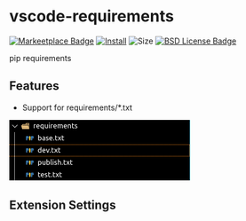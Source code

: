# vscode-requirements

[![Markeetplace Badge][marketplace-badge]][marketplace] [![Install][install-badge]][marketplace] ![Size][size-badge] [![BSD License Badge][license-badge]][license]

pip requirements

## Features

* Support for requirements/*.txt

![pip-requirements](images/pip-requirements.png)

## Extension Settings


[marketplace]: https://marketplace.visualstudio.com/items?itemName=jankincai.vscode-requirements#review-details
[marketplace-badge]: https://vsmarketplacebadge.apphb.com/version-short/jankincai.vscode-requirements.svg?style=flat-square
[install-badge]: https://vsmarketplacebadge.apphb.com/installs-short/jankincai.vscode-requirements.svg?style=flat-square
[size-badge]: https://img.shields.io/github/languages/code-size/caizhengxin/vscode-requirements
[license]: ./LICENSE
[license-badge]: https://img.shields.io/badge/license-BSD-blue.svg